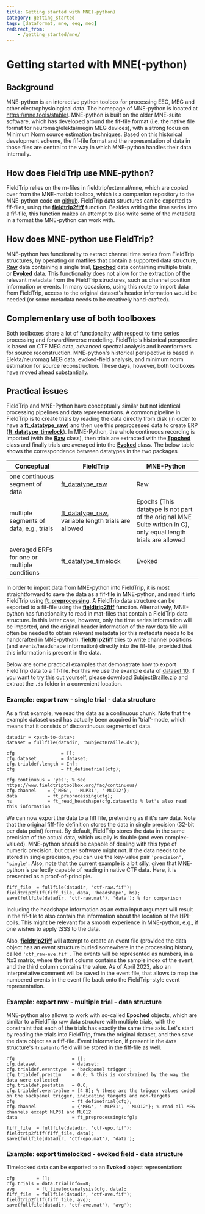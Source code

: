 ```yaml
---
title: Getting started with MNE(-python)
category: getting_started
tags: [dataformat, mne, eeg, meg]
redirect_from:
    - /getting_started/mne/
---
```


# Getting started with MNE(-python)

## Background

MNE-python is an interactive python toolbox for processing EEG, MEG and other electrophysiological data. The homepage of MNE-python is located at <https://mne.tools/stable/>. MNE-python is built on the older MNE-suite software, which has developed around the fif-file format (i.e. the native file format for neuromag/elekta/megin MEG devices), with a strong focus on Minimum Norm source estimation techniques. Based on this historical development scheme, the fif-file format and the representation of data in those files are central to the way in which MNE-python handles their data internally.

## How does FieldTrip use MNE-python?

FieldTrip relies on the m-files in fieldtrip/external/mne, which are copied over from the MNE-matlab toolbox, which is a companion repository to the MNE-python code on [github](https://github.com/mne-tools). FieldTrip data structures can be exported to fif-files, using the **[fieldtrip2fiff](/reference/fieldtrip2fiff)** function. Besides writing the time series into a fif-file, this function makes an attempt to also write some of the metadata in a format the MNE-python can work with.

## How does MNE-python use FieldTrip?

MNE-python has functionality to extract channel time series from FieldTrip structures, by operating on matfiles that contain a supported data structure, **[Raw](https://mne.tools/stable/generated/mne.read_raw_fieldtrip.html)** data containing a single trial, **[Epoched](https://mne.tools/stable/generated/mne.read_epochs_fieldtrip.html)** data containing multiple trials, or **[Evoked](https://mne.tools/stable/generated/mne.read_evoked_fieldtrip.html)** data. This functionality does not allow for the extraction of the relevant metadata from the FieldTrip structures, such as channel position information or events. In many occasions, using this route to import data from FieldTrip, access to the original dataset's header information would be needed (or some metadata needs to be creatively hand-crafted).

## Complementary use of both toolboxes

Both toolboxes share a lot of functionality with respect to time series processing and forward/inverse modelling. FieldTrip's historical perspective is based on CTF MEG data, advanced spectral analysis and beamformers for source reconstruction. MNE-python's historical perspective is based in Elekta/neuromag MEG data, evoked-field analysis, and minimum norm estimation for source reconstruction. These days, however, both toolboxes have moved ahead substantially.

## Practical issues

FieldTrip and MNE-Python have conceptually similar but not identical processing pipelines and data representations. A common pipeline in FieldTrip is to create trials by reading the data directly from disk (in order to have a **[ft_datatype_raw](/reference/utilities/ft_datatype_raw)**) and then use this preprocessed data to create ERP (**[ft_datatype_timelock](/reference/utilities/ft_datatype_timelock)**). In MNE-Python, the whole continuous recording is imported (with the **[Raw](https://mne.tools/stable/generated/mne.read_raw_fieldtrip.html)** class), then trials are extracted with the **[Epoched](https://mne.tools/stable/generated/mne.read_epochs_fieldtrip.html)** class and finally trials are averaged into the **[Evoked](https://mne.tools/stable/generated/mne.read_evoked_fieldtrip.html)** class. The below table shows the correspondence between datatypes in the two packages

| Conceptual                                   | FieldTrip                                               | MNE-Python                                                                  |
| -------------------------------------------- | ------------------------------------------------------- | --------------------------------------------------------------------------- |
| one continuous segment of data               | [ft_datatype_raw](/reference/utilities/ft_datatype_raw)           | Raw                                                                         |
| multiple segments of data, e.g., trials       | [ft_datatype_raw](/reference/utilities/ft_datatype_raw), variable length trials are allowed           | Epochs (This datatype is not part of the original MNE Suite written in C), only equal length trials are allowed |
| averaged ERFs for one or multiple conditions | [ft_datatype_timelock](/reference/utilities/ft_datatype_timelock) | Evoked                                                                      |

In order to import data from MNE-python into FieldTrip, it is most straightforward to save the data as a fif-file in MNE-python, and read it into FieldTrip using **[ft_preprocessing](/reference/ft_preprocessing)**. A FieldTrip data structure can be exported to a fif-file using the **[fieldtrip2fiff](/reference/fieldtrip2fiff)** function. Alternatively, MNE-python has functionality to read in mat-files that contain a FieldTrip data structure. In this latter case, however, only the time series information will be imported, and the original header information of the raw data file will often be needed to obtain relevant metadata (or this metadata needs to be handcrafted in MNE-python). **[fieldtrip2fiff](/reference/fieldtrip2fiff)** tries to write channel positions (and events/headshape information) directly into the fif-file, provided that this information is present in the data.

Below are some practical examples that demonstrate how to export FieldTrip data to a fif-file. For this we use the example data of [dataset 10](/faq/datasets#meg-tactile_dipole_fitting). If you want to try this out yourself, please download [SubjectBraille.zip](https://download.fieldtriptoolbox.org/tutorial/SubjectBraille.zip) and extract the `.ds` folder in a convenient location.

### Example: export raw - single trial - data structure

As a first example, we read the data as a continuous chunk. Note that the example dataset used has actually been acquired in 'trial'-mode, which means that it consists of discontinuous segments of data.

    datadir = <path-to-data>;
    dataset = fullfile(datadir, 'SubjectBraille.ds');
    
    cfg                 = [];
    cfg.dataset         = dataset;
    cfg.trialdef.length = Inf;
    cfg                 = ft_definetrial(cfg);

    cfg.continuous = 'yes'; % see https://www.fieldtriptoolbox.org/faq/continuous/
    cfg.channel    = {'MEG', '-MLP31', '-MLO12'};
    data           = ft_preprocessing(cfg);
    hs             = ft_read_headshape(cfg.dataset); % let's also read this information

We can now export the data to a fiff file, pretending as if it's raw data. Note that the original fiff-file definition stores the data in single precision (32-bit per data point) format. By default, FieldTrip stores the data in the same precision of the actual data, which usually is double (and even complex-valued). MNE-python should be capable of dealing with this type of numeric precision, but other software might not. If the data needs to be stored in single precision, you can use the key-value pair `'precision', 'single'`. Also, note that the current example is a bit silly, given that MNE-python is perfectly capable of reading in native CTF data. Here, it is presented as a proof-of-principle.

    fiff_file  = fullfile(datadir, 'ctf-raw.fif');
    fieldtrip2fiff(fiff_file, data, 'headshape', hs);
    save(fullfile(datadir, 'ctf-raw.mat'), 'data'); % for comparison

Including the headshape information as an extra input argument will result in the fif-file to also contain the information about the location of the HPI-coils. This might be relevant for a smooth experience in MNE-python, e.g., if one wishes to apply tSSS to the data.

Also, **[fieldtrip2fiff](/reference/fieldtrip2fiff)** will attempt to create an event file (provided the data object has an event structure buried somewhere in the processing history, called `'ctf_raw-eve.fif'`. The events will be represented as numbers, in a Nx3 matrix, where the first column contains the sample index of the event, and the third column contains the value. As of April 2023, also an interpretative comment will be saved in the event file, that allows to map the numbered events in the event file back onto the FieldTrip-style event representation.  

### Example: export raw - multiple trial - data structure

MNE-python also allows to work with so-called **Epoched** objects, which are similar to a FieldTrip raw data structure with multiple trials, with the constraint that each of the trials has exactly the same time axis. Let's start by reading the trials into FieldTrip, from the original dataset, and then save the data object as a fiff-file. Event information, if present in the `data` structure's `trialinfo` field will be stored in the fiff-file as well.

    cfg                     = [];
    cfg.dataset             = dataset;
    cfg.trialdef.eventtype  = 'backpanel trigger';
    cfg.trialdef.prestim    = 0.6; % this is constrained by the way the data were collected
    cfg.trialdef.poststim   = 0.6;
    cfg.trialdef.eventvalue = [4 8]; % these are the trigger values coded on the backpanel trigger, indicating targets and non-targets
    cfg                     = ft_definetrial(cfg);
    cfg.channel             = {'MEG', '-MLP31', '-MLO12'}; % read all MEG channels except MLP31 and MLO12
    data                    = ft_preprocessing(cfg);

    fiff_file  = fullfile(datadir, 'ctf-epo.fif');
    fieldtrip2fiff(fiff_file, data);
    save(fullfile(datadir, 'ctf-epo.mat'), 'data');

### Example: export timelocked - evoked field - data structure

Timelocked data can be exported to an **Evoked** object representation:

    cfg        = [];
    cfg.trials = data.trialinfo==8;
    avg        = ft_timelockanalysis(cfg, data);
    fiff_file  = fullfile(datadir, 'ctf-ave.fif');
    fieldtrip2fiff(fiff_file, avg);
    save(fullfile(datadir, 'ctf-ave.mat'), 'avg');
